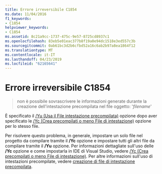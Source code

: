```yaml
---
title: Errore irreversibile C1854
ms.date: 11/04/2016
f1_keywords:
- C1854
helpviewer_keywords:
- C1854
ms.assetid: 8c21a9cc-1737-475c-9e57-8725cd8937c1
ms.openlocfilehash: 83eb5e01eac377b8f19a0e94dc1518e3ed557c3b
ms.sourcegitcommit: 0ab61bc3d2b6cfbd52a16c6ab2b97a8ea1864f12
ms.translationtype: MT
ms.contentlocale: it-IT
ms.lasthandoff: 04/23/2019
ms.locfileid: "62165641"
---
```

# <a name="fatal-error-c1854"></a>Errore irreversibile C1854

> non è possibile sovrascrivere le informazioni generate durante la creazione dell'intestazione precompilata nel file oggetto: '*filename*'

È specificato il [/Yu (Usa il File intestazione precompilata)](../../build/reference/yu-use-precompiled-header-file.md) opzione dopo aver specificato le [/Yc (Crea precompilati o meno File di intestazione)](../../build/reference/yc-create-precompiled-header-file.md) opzione per lo stesso file.

Per risolvere questo problema, in generale, impostare un solo file nel progetto da compilare tramite il **/Yc** opzione e impostare tutti gli altri file da compilare tramite il **/Yu** opzione. Per informazioni dettagliate sull'uso delle **/Yc** opzione e come impostarla in IDE di Visual Studio, vedere [/Yc (Crea precompilati o meno File di intestazione)](../../build/reference/yc-create-precompiled-header-file.md). Per altre informazioni sull'uso di intestazioni precompilate, vedere [creazione di file di intestazione precompilata](../../build/creating-precompiled-header-files.md).
